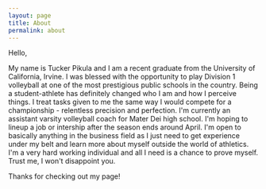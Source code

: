```yaml
---
layout: page
title: About
permalink: about
---
```


Hello,

My name is Tucker Pikula and I am a recent graduate from the University of California, Irvine.  I was blessed with the opportunity to play Division 1 volleyball at one of the most prestigious public schools in the country.  Being a student-athlete has definitely changed who I am and how I perceive things.  I treat tasks given to me the same way I would compete for a championship - relentless precision and perfection.  I'm currently an assistant varsity volleyball coach for Mater Dei high school.  I'm hoping to lineup a job or intership after the season ends around April.  I'm open to basically anything in the business field as I just need to get experience under my belt and learn more about myself outside the world of athletics.  I'm a very hard working individual and all I need is a chance to prove myself.  Trust me, I won't disappoint you.

Thanks for checking out my page!
